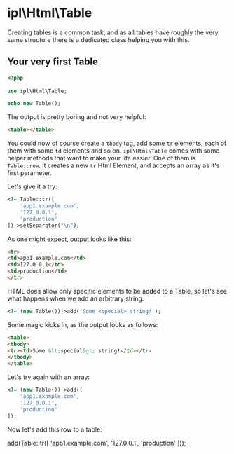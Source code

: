 ipl\Html\Table
==============

Creating tables is a common task, and as all tables have roughly the very same
structure there is a dedicated class helping you with this.

Your very first Table
---------------------

```php
<?php
 
use ipl\Html\Table;

echo new Table();
```

The output is pretty boring and not very helpful:

```html
<table></table>
```

You could now of course create a `tbody` tag, add some `tr` elements, each of
them with some `td` elements and so on. `ipl\Html\Table` comes with some helper
methods that want to make your life easier. One of them is `Table::row`. It
creates a new `tr` Html Element, and accepts an array as it's first parameter.

Let's give it a try:

```php
<?= Table::tr([
    'app1.example.com',
    '127.0.0.1',
    'production'
])->setSeparator("\n");
```

As one might expect, output looks like this:

```html
<tr>
<td>app1.example.com</td>
<td>127.0.0.1</td>
<td>production</td>
</tr>
```

HTML does allow only specific elements to be added to a Table, so let's see what
happens when we add an arbitrary string:

```php
<?= (new Table())->add('Some <special> string!');
```

Some magic kicks in, as the output looks as follows: 

```html
<table>
<tbody>
<tr><td>Some &lt;special&gt; string!</td></tr>
</tbody>
</table>
```

Let's try again with an array:

```php
<?= (new Table())->add([
    'app1.example.com',
    '127.0.0.1',
    'production'
]);
```


Now let's add this row to a table:

<?= (new Table())->add(Table::tr([
  'app1.example.com',
  '127.0.0.1',
  'production'
]));
